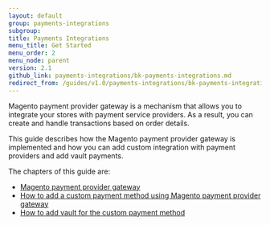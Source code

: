 ```yaml
---
layout: default
group: payments-integrations
subgroup: 
title: Payments Integrations
menu_title: Get Started
menu_order: 2
menu_node: parent
version: 2.1
github_link: payments-integrations/bk-payments-integrations.md
redirect_from: /guides/v1.0/payments-integrations/bk-payments-integrations.html
---
```


Magento payment provider gateway is a mechanism that allows you to integrate your stores with payment service providers. As a result, you can create and handle transactions based on order details.

This guide describes how the Magento payment provider gateway is implemented and how you can add custom integration with payment providers and add vault payments.

The chapters of this guide are:

* [Magento payment provider gateway]({{page.baseurl}}payments-integrations/payment-gateway/payment-gateway-intro.html)
* [How to add a custom payment method using Magento payment provider gateway]({{page.baseurl}}payments-integrations/base-integration/integration-intro.html)
* [How to add vault for the custom payment method]({{page.baseurl}}payments-integrations/vault/vault-intro.html) 
